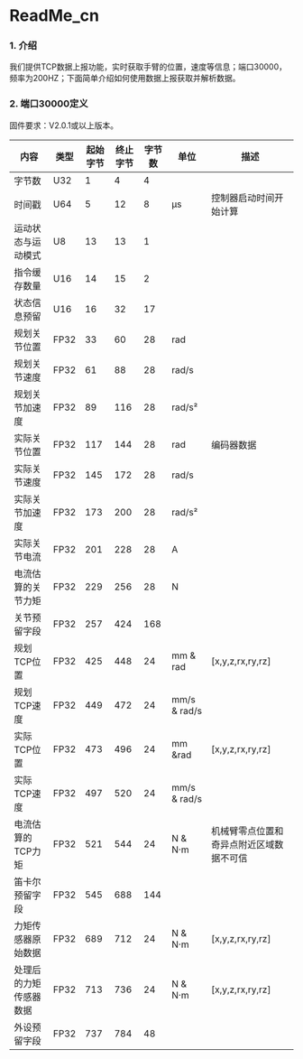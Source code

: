 # ReadMe\_cn

### 1. 介绍 <a href="#1.-introduction" id="1.-introduction"></a>

&#x20;    我们提供TCP数据上报功能，实时获取手臂的位置，速度等信息；端口30000，频率为200HZ；下面简单介绍如何使用数据上报获取并解析数据。

### 2. 端口30000定义 <a href="#1.-introduction" id="1.-introduction"></a>

&#x20;     固件要求：V2.0.1或以上版本。

| 内容          | 类型   | 起始字节 | 终止字节 | 字节数 | 单位           | 描述                   |
| ----------- | ---- | ---- | ---- | --- | ------------ | -------------------- |
| 字节数         | U32  | 1    | 4    | 4   |              |                      |
| 时间戳         | U64  | 5    | 12   | 8   | μs           | 控制器启动时间开始计算          |
| 运动状态与运动模式   | U8   | 13   | 13   | 1   |              |                      |
| 指令缓存数量      | U16  | 14   | 15   | 2   |              |                      |
| 状态信息预留      | U16  | 16   | 32   | 17  |              |                      |
| 规划关节位置      | FP32 | 33   | 60   | 28  | rad          |                      |
| 规划关节速度      | FP32 | 61   | 88   | 28  | rad/s        |                      |
| 规划关节加速度     | FP32 | 89   | 116  | 28  | rad/s²       |                      |
| 实际关节位置      | FP32 | 117  | 144  | 28  | rad          | 编码器数据                |
| 实际关节速度      | FP32 | 145  | 172  | 28  | rad/s        |                      |
| 实际关节加速度     | FP32 | 173  | 200  | 28  | rad/s²       |                      |
| 实际关节电流      | FP32 | 201  | 228  | 28  | A            |                      |
| 电流估算的关节力矩   | FP32 | 229  | 256  | 28  | N            |                      |
| 关节预留字段      | FP32 | 257  | 424  | 168 |              |                      |
| 规划TCP位置     | FP32 | 425  | 448  | 24  | mm & rad     | \[x,y,z,rx,ry,rz]    |
| 规划TCP速度     | FP32 | 449  | 472  | 24  | mm/s & rad/s |                      |
| 实际TCP位置     | FP32 | 473  | 496  | 24  | mm \&rad     | \[x,y,z,rx,ry,rz]    |
| 实际TCP速度     | FP32 | 497  | 520  | 24  | mm/s & rad/s |                      |
| 电流估算的TCP力矩  | FP32 | 521  | 544  | 24  | N & N·m      | 机械臂零点位置和奇异点附近区域数据不可信 |
| 笛卡尔预留字段     | FP32 | 545  | 688  | 144 |              |                      |
| 力矩传感器原始数据   | FP32 | 689  | 712  | 24  | N & N·m      | \[x,y,z,rx,ry,rz]    |
| 处理后的力矩传感器数据 | FP32 | 713  | 736  | 24  | N & N·m      | \[x,y,z,rx,ry,rz]    |
| 外设预留字段      | FP32 | 737  | 784  | 48  |              |                      |

&#x20;   &#x20;
